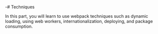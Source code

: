 -# Techniques

In this part, you will learn to use webpack techniques such as dynamic loading, using web workers, internationalization, deploying, and package consumption.
